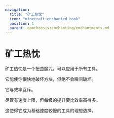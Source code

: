 ```yaml
---
navigation:
  title: "矿工热忱"
  icon: "minecraft:enchanted_book"
  position: 1
  parent: apotheosis:enchanting/enchantments.md
---
```


# 矿工热忱

<Color id="dark_purple">矿工热忱</Color>是一个扭曲魔咒，可以应用于所有工具。

它能使你很快地破坏方块，但绝不会瞬间破坏。

它与<Color id="blue">效率</Color>互斥。

尽管有速度上限，但每级的提升要比<Color id="blue">效率</Color>高得多。

这使得它成为基础速度较慢的工具的理想选择。

